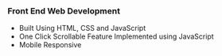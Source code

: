 ### Front End Web Development
- Built Using HTML, CSS and JavaScript
- One Click Scrollable Feature Implemented using JavaScript
- Mobile Responsive
